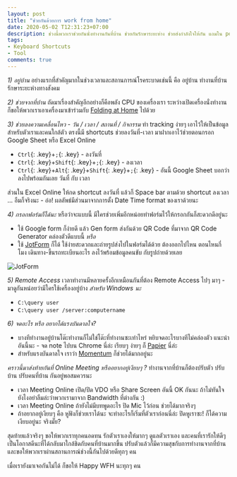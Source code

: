 ```yaml
---
layout: post
title: "ช่วยกันด้วยการ work from home"
date: 2020-05-02 T12:31:23+07:00
description: ช่วงนี้พวกเราช่วยกันนั่งทำงานกันที่บ้าน ช่วยกันรักษาระยะห่าง ช่วยส่งกำลังใจให้กัน แถมใน post นี้เรายังมีตัวช่วยมาฝากกันด้วย
tags:
- Keyboard Shortcuts
- Tool
comments: true
---
```

*1) อยู่บ้าน*
อย่างแรกที่สำคัญมากในช่วงเวลาและสถานการณ์โรคระบาดเช่นนี้ คือ อยู่บ้าน ทำงานที่บ้าน รักษาระยะห่างทางสังคม

*2) ช่วยจากที่บ้าน*
ถัดมาเรื่องสำคัญอีกอย่างก็คือพลัง CPU ของเครื่องเรา ระหว่างเปิดเครื่องนั่งทำงาน ก็ขอให้พวกเราเอาเครื่องมาเข้าร่วมกับ [Folding at Home](https://foldingathome.org/) ไปด้วย

*3) ช่วยลงความเคลื่อนไหว - วัน / เวลา / สถานที่ / กิจกรรม*
ทำ tracking ง่ายๆ เอาไว้ให้เป็นข้อมูลสำหรับตัวเราและคนใกล้ตัว ตรงนี้มี shortcuts ช่วยลงวันที่-เวลา มาฝากเอาไว้ช่วยตอนกรอก Google Sheet หรือ Excel Online
- `Ctrl`{: .key}+`;`{: .key} - ลงวันที่
- `Ctrl`{: .key}+`Shift`{: .key}+`;`{: .key} - ลงเวลา
- `Ctrl`{: .key}+`Alt`{: .key}+`Shift`{: .key}+`;`{: .key} - อันนี้ Google Sheet บอกว่าลงไปพร้อมกันเลย วันที่ กับ เวลา

ส่วนใน Excel Online ให้กด shortcut ลงวันที่ แล้วก็ Space bar ตามด้วย shortcut ลงเวลา ... อืมก็จริงนะ - อ๋อ! ผลลัพธ์มีส่วนมาจากการตั้ง Date Time format ของเราด้วยนะ

*4) กรอกฟอร์มก็ได้นะ*
หรือว่าจะแบบนี้ มีใครช่วยเพิ่มอีกหน่อยทำฟอร์มไว้ให้กรอกกันก็สะดวกดีอยู่นะ
- ใช้ Google form ก็ง่ายดี แล้ว Gen form ส่งกันด้วย QR Code ที่มาจาก QR Code Generator คล่องตัวดีแบบนี้ *หรือ*
- ใช้ [JotForm](https://www.jotform.com/) ก็ได้ ใช้ง่ายสะดวกและถ่ายรูปส่งไปในฟอร์มได้ด้วย ต้องออกไปไหน ตอนไหนกี่โมง เดินทาง-ขึ้นรถทะเบียนอะไร ลงไว้พร้อมข้อมูลคนขับ กับรูปถ่ายด้วยเลย

![JotForm](https://res.cloudinary.com/sdees-reallife/image/upload/v1588402544/Screenshot_from_2020-05-02_13.54.59.png)

*5) Remote Access*
เวลาทำงานมีหลายครั้งอีกเหมือนกันที่ต้อง Remote Access ไปๆ มาๆ - มาดูกันหน่อยว่ามีใครใช้เครื่องอยู่บ้าง *สำหรับ Windows นะ*
- `C:\query user`
- `C:\query user /server:computername`

*6) จดอะไร หรือ อยากได้แรงบันดาลใจ?*
- บางทีทำงานอยู่บ้านโต๊ะทำงานก็ไม่ใช่โต๊ะที่ทำงานซะเท่าไหร่ หยิบจดอะไรบางทีไม่คล่องตัว แนะนำอันนี้นะ - จด note ไปบน Chrome นี่ล่ะ เรียบๆ ง่ายๆ ก็ [Papier](https://chrome.google.com/webstore/detail/papier/hhjeaokafplhjoogdemakihhdhffacia) นี่ล่ะ
- สำหรับแรงบันดาลใจ เราว่า [Momentum](https://momentumdash.com/) ก็ช่วยได้มากอยู่นะ

*คราวนี้มาส่งท้ายกันที่ Online Meeting หรืออยากอยู่เงียบๆ ?*
ทำงานจากที่บ้านก็ต้องปรับตัว ปรับบ้าน ปรับคนที่บ้าน กันอยู่พอสมควรนะ
- เวลา Meeting Online เปิด/ปิด VDO หรือ Share Screen อันนี้ OK กันนะ ถ้าไม่ทันใจยังไงอย่าลืมล่ะว่าพวกเรามาจาก Bandwidth ที่ต่างกัน :)
- เวลา Meeting Online ถ้ายังไม่มีบทพูดอะไร ปิด Mic ไว้ก่อน ช่วยได้มากจริงๆ
- ถ้าอยากอยู่เงียบๆ คือ หูฟังก็ช่วยเราได้นะ จะทำอะไรก็เริ่มที่ตัวเราก่อนนี่ล่ะ ปิดหูเราซะ! ก็ได้ความเงียบอยู่นะ จริงมั๊ย?

สุดท้ายแล้วจริงๆ ขอให้พวกเราทุกคนอดทน รักตัวเราเองให้มากๆ ดูแลตัวเราเอง และคนที่เรารักให้ดีๆ เป็นโอกาสดีนะที่ได้กลับมาใกล้ชิดกับคนที่บ้านมากขึ้น ปรับตัวแล้วก็มีความสุขกับการทำงานจากที่บ้าน และขอให้พวกเราผ่านสถานการณ์ช่วงนี้กันไปด้วยดีทุกๆ คน

เมื่อเรายังมาเจอกันไม่ได้ ก็ขอให้ Happy WFH นะทุกๆ คน
